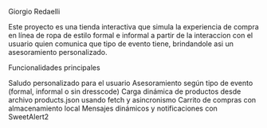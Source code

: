 Giorgio Redaelli

Este proyecto es una tienda interactiva que simula la experiencia de compra en línea de ropa de estilo formal e informal a partir de la interaccion con el usuario quien comunica que tipo de evento tiene, brindandole asi un asesoramiento personalizado.

Funcionalidades principales

Saludo personalizado para el usuario
Asesoramiento según tipo de evento (formal, informal o sin dresscode)
Carga dinámica de productos desde archivo products.json usando fetch y asincronismo
Carrito de compras con almacenamiento local
Mensajes dinámicos y notificaciones con SweetAlert2


